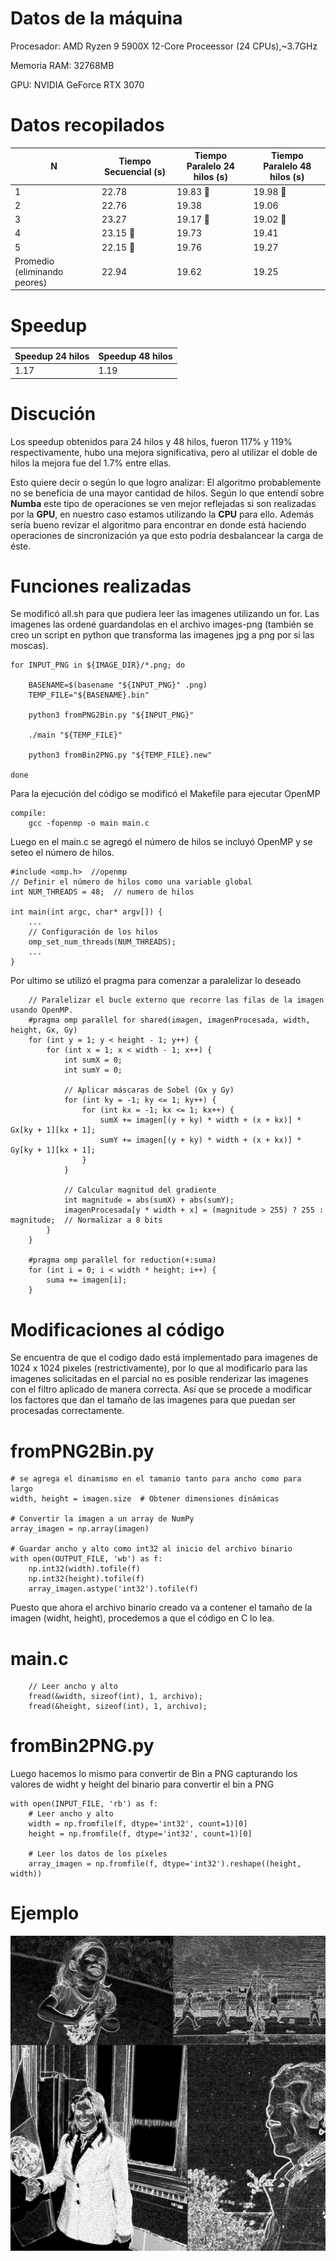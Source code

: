 # Datos de la máquina
Procesador: AMD Ryzen 9 5900X 12-Core Proceessor (24 CPUs),~3.7GHz

Memoria RAM: 32768MB

GPU: NVIDIA GeForce RTX 3070

# Datos recopilados

|N                           | Tiempo Secuencial (s) | Tiempo Paralelo 24 hilos (s) | Tiempo Paralelo 48 hilos (s) |
|----------------------------|-----------------------|------------------------------|------------------------------|
|1                           | 22.78                 | 19.83 🔴                     | 19.98 🔴                    |
|2                           | 22.76                 | 19.38                        | 19.06                        |
|3                           | 23.27                 | 19.17  🔴                    | 19.02 🔴                    |
|4                           | 23.15 🔴              | 19.73                        | 19.41                        |
|5                           | 22.15 🔴              | 19.76                        | 19.27                        |
|Promedio (eliminando peores)| 22.94                 | 19.62                        | 19.25                        |


# Speedup

|Speedup 24 hilos|Speedup 48 hilos|
|----------------|----------------|
|1.17            |1.19            |

# Discución

Los speedup obtenidos para 24 hilos y 48 hilos, fueron 117% y 119% respectivamente, hubo una mejora significativa, pero al utilizar el doble de hilos la mejora fue del  1.7% entre ellas.

Esto quiere decir o según lo que logro analizar: El algoritmo probablemente no se beneficia de una mayor cantidad de hilos. Según lo que entendí sobre **Numba** este tipo de operaciones se ven mejor reflejadas si son realizadas por la **GPU**, en nuestro caso estamos utilizando la **CPU** para ello. Además sería bueno revizar el algoritmo para encontrar en donde está haciendo operaciones de sincronización ya que esto podría desbalancear la carga de éste.

# Funciones realizadas

Se modificó all.sh para que pudiera leer las imagenes utilizando un for. Las imagenes las ordené guardandolas en el archivo images-png (también se creo un script en python que transforma las imagenes jpg a png por si las moscas).
```
for INPUT_PNG in ${IMAGE_DIR}/*.png; do
   
    BASENAME=$(basename "${INPUT_PNG}" .png)
    TEMP_FILE="${BASENAME}.bin"
    
    python3 fromPNG2Bin.py "${INPUT_PNG}"

    ./main "${TEMP_FILE}"
    
    python3 fromBin2PNG.py "${TEMP_FILE}.new"

done
```
Para la ejecución del código se modificó el Makefile para ejecutar OpenMP
```
compile:
	gcc -fopenmp -o main main.c
```

Luego en el main.c se agregó el número de hilos se incluyó OpenMP y se seteo el número de hilos.
```
#include <omp.h>  //openmp
// Definir el número de hilos como una variable global
int NUM_THREADS = 48;  // numero de hilos

int main(int argc, char* argv[]) {
    ...
    // Configuración de los hilos
    omp_set_num_threads(NUM_THREADS);
    ...
}
```
Por ultimo se utilizó el pragma para comenzar a paralelizar lo deseado
```
    // Paralelizar el bucle externo que recorre las filas de la imagen usando OpenMP.
    #pragma omp parallel for shared(imagen, imagenProcesada, width, height, Gx, Gy)
    for (int y = 1; y < height - 1; y++) {
        for (int x = 1; x < width - 1; x++) {
            int sumX = 0;
            int sumY = 0;

            // Aplicar máscaras de Sobel (Gx y Gy)
            for (int ky = -1; ky <= 1; ky++) {
                for (int kx = -1; kx <= 1; kx++) {
                    sumX += imagen[(y + ky) * width + (x + kx)] * Gx[ky + 1][kx + 1];
                    sumY += imagen[(y + ky) * width + (x + kx)] * Gy[ky + 1][kx + 1];
                }
            }

            // Calcular magnitud del gradiente
            int magnitude = abs(sumX) + abs(sumY);
            imagenProcesada[y * width + x] = (magnitude > 255) ? 255 : magnitude;  // Normalizar a 8 bits
        }
    }

    #pragma omp parallel for reduction(+:suma) 
    for (int i = 0; i < width * height; i++) {
        suma += imagen[i];
    }
```

# Modificaciones al código

Se encuentra de que el codigo dado está implementado para imagenes de 1024 x 1024 pixeles (restrictivamente), por lo que al modificarlo para las imagenes solicitadas en el parcial no es posible renderizar las imagenes con el filtro aplicado de manera correcta. Así que se procede a modificar los factores que dan el tamaño de las imagenes para que puedan ser procesadas correctamente.

# fromPNG2Bin.py
```
# se agrega el dinamismo en el tamanio tanto para ancho como para largo
width, height = imagen.size  # Obtener dimensiones dinámicas

# Convertir la imagen a un array de NumPy
array_imagen = np.array(imagen)

# Guardar ancho y alto como int32 al inicio del archivo binario
with open(OUTPUT_FILE, 'wb') as f:
    np.int32(width).tofile(f)
    np.int32(height).tofile(f)
    array_imagen.astype('int32').tofile(f)
```
Puesto que ahora el archivo binario creado va a contener el tamaño de la imagen (widht, height), procedemos a que el código en C lo lea.

# main.c
```
    // Leer ancho y alto
    fread(&width, sizeof(int), 1, archivo);
    fread(&height, sizeof(int), 1, archivo);
```

# fromBin2PNG.py
Luego hacemos lo mismo para convertir de Bin a PNG capturando los valores de widht y height del binario para convertir el bin a PNG

```
with open(INPUT_FILE, 'rb') as f:
    # Leer ancho y alto
    width = np.fromfile(f, dtype='int32', count=1)[0]
    height = np.fromfile(f, dtype='int32', count=1)[0]
    
    # Leer los datos de los píxeles
    array_imagen = np.fromfile(f, dtype='int32').reshape((height, width))
```
# Ejemplo

![Diagrama explicativo](example.png)